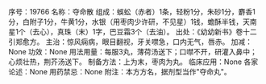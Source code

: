 序号：19766
名称：夺命散
组成：蜈蚣（赤者）1条，轻粉1分，朱砂1分，麝香1分，白附子1分，牛黄1分，水银（用枣肉少许研，不见星）1钱，蟾酥半钱，天南星1个（去心），真珠（末）1字，巴豆霜3个（去油）。
出处：《幼幼新书》卷十二引郑愈方。
主治：惊风痫病，眼目翻视，牙关噤急，口内无气，唇赤。
加减：None
功效：None
用法用量：每服3丸，薄荷汤送下；口噤不开，研灌入鼻中；心烦壮热，荆芥汤送下。
制备方法：上为末，枣肉为丸。
临床应用：None
各家论述：None
用药禁忌：None
附注：本方方名，据剂型当作"夺命丸"。
